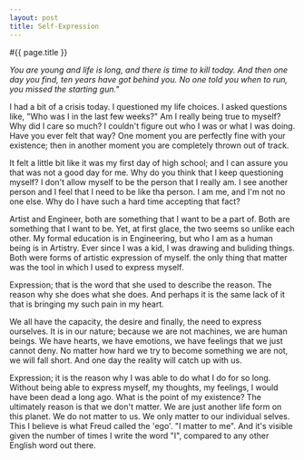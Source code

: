 ```yaml
---
layout: post
title: Self-Expression
---
```

#{{ page.title }}

*You are young and life is long, and there is time to kill today. And then one
day you find, ten years have got behind you. No one told you when to
run, you missed the starting gun."*

I had a bit of a crisis today. I questioned my life choices. I asked
questions like, "Who was I in the last few weeks?" Am I really being
true to myself? Why did I care so much? I couldn't figure out who I
was or what I was doing. Have you ever
felt that way? One moment you are perfectly fine with your existence;
then in another moment you are completely thrown out of track. 

It felt a little bit like it was my first day of high school; and I can
assure you that was not a good day for me. Why do you think that I keep
questioning myself? I don't allow myself to be the person that I really
am. I see another person and I feel that I need to be like tha person. I
am me, and I'm not no one else. Why do I have such a hard time accepting
that fact? 

Artist and Engineer, both are something that I want to be a part of.
Both are something that I want to be. Yet, at first glace, the two seems
so unlike each other. My formal education is in Engineering, but who I
am as a human being is in Artistry. Ever since I was a kid, I was
drawing and buliding things. Both were forms of artistic expression of
myself. the only thing that matter was the tool in which I used to
express myself. 

Expression; that is the word that she used to describe the reason. The
reason why she does what she does. And perhaps it is the same lack of it
that is bringing my such pain in my heart. 

We all have the capacity, the desire and finally, the need to express
ourselves. It is in our nature; because we are not machines, we are
human beings. We have hearts, we have emotions, we have feelings that we
just cannot deny. No matter how hard we try to become something we are
not, we will fall short. And one day the reality will catch up with us. 

Expression; it is the reason why I was able to do what I do for so long.
Without being able to express myself, my thoughts, my feelings, I would
have been dead a long ago. What is the point of my existence? The
ultimately reason is that we don't matter. We are just another life form
on this planet. We do not matter to us. We only matter to our individual
selves. This I believe is what Freud called the 'ego'. "I matter to me".
And it's visible given the number of times I write the word "I",
compared to any other English word out there.

